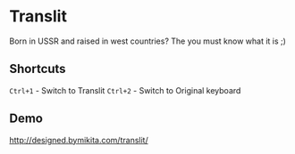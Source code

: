 Translit
========

Born in USSR and raised in west countries? The you must know what it is ;)

Shortcuts
---------

`Ctrl+1` - Switch to Translit
`Ctrl+2` - Switch to Original keyboard

Demo
----

http://designed.bymikita.com/translit/